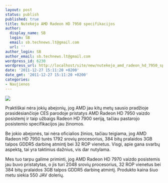 ```yaml
---
layout: post
status: publish
published: true
title: Nutekėjo AMD Radeon HD 7950 specifikacijos
author:
  display_name: SB
  login: SB
  email: sb.technews.lt@gmail.com
  url: ''
author_login: SB
author_email: sb.technews.lt@gmail.com
wordpress_id: 6230
wordpress_url: http://localhost/site/new/nutekejo_amd_radeon_hd_7950_specifikacijos/
date: '2011-12-27 15:11:20 +0200'
date_gmt: '2011-12-27 15:11:20 +0200'
categories:
- Naujienos
---
```

<div class="imgright"><img src="http://technews.lt/upload/11aa.jpg"  /></div>
<p>Praktiškai nėra jokių abejonių, jog AMD jau kitų metų sausio pradžioje prasidėsiančioje CES parodoje pristatys AMD Radeon HD 7950 vaizdo posistemį ir taip užbaigs Radeon HD 7900 seriją, tačiau pastarojo posistemio specifikacijos jau žinomos.</p>
<p>Be jokio abejonės, tai nėra oficialios žinios, tačiau teigiama, jog AMD Radeon HD 7950 turės 1792 srovių procesorius, 384 bitų pralaidos 3GB talpos GDDR5 darbinę atmintį bei 32 ROP vienetus. Visgi, apie gana svarbų aspektą, tai yra taktinius dažnius, vis dar nutylama.</p>
<p>Mes tuo tarpu galime priminti, jog AMD Radeon HD 7970 vaizdo posistemis jau buvo pristatytas, o jis turi 2048 srovių procesorius, 32 ROP vienetus bei 384 bitų pralaidos 3GB talpos GDDR5 darbinę atmintį. Produkto kaina šiuo metu siekia 550 JAV dolerių.</p>

